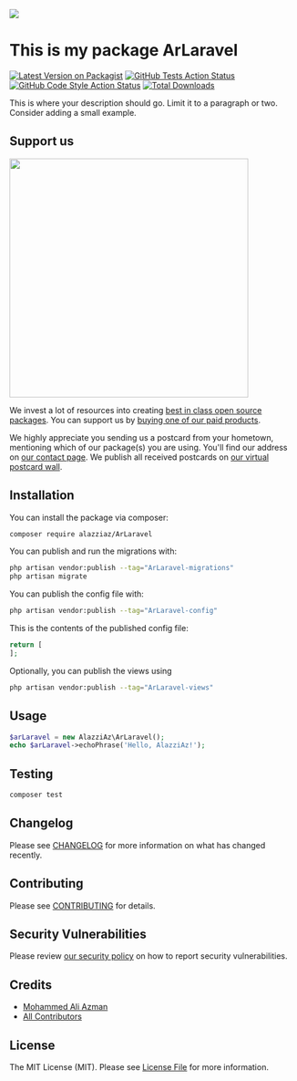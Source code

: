 
[<img src="https://github-ads.s3.eu-central-1.amazonaws.com/support-ukraine.svg?t=1" />](https://supportukrainenow.org)

# This is my package ArLaravel

[![Latest Version on Packagist](https://img.shields.io/packagist/v/alazziaz/ArLaravel.svg?style=flat-square)](https://packagist.org/packages/alazziaz/ArLaravel)
[![GitHub Tests Action Status](https://img.shields.io/github/workflow/status/alazziaz/ArLaravel/run-tests?label=tests)](https://github.com/alazziaz/ArLaravel/actions?query=workflow%3Arun-tests+branch%3Amain)
[![GitHub Code Style Action Status](https://img.shields.io/github/workflow/status/alazziaz/ArLaravel/Fix%20PHP%20code%20style%20issues?label=code%20style)](https://github.com/alazziaz/ArLaravel/actions?query=workflow%3A"Fix+PHP+code+style+issues"+branch%3Amain)
[![Total Downloads](https://img.shields.io/packagist/dt/alazziaz/ArLaravel.svg?style=flat-square)](https://packagist.org/packages/alazziaz/ArLaravel)

This is where your description should go. Limit it to a paragraph or two. Consider adding a small example.

## Support us

[<img src="https://github-ads.s3.eu-central-1.amazonaws.com/ArLaravel.jpg?t=1" width="419px" />](https://spatie.be/github-ad-click/ArLaravel)

We invest a lot of resources into creating [best in class open source packages](https://spatie.be/open-source). You can support us by [buying one of our paid products](https://spatie.be/open-source/support-us).

We highly appreciate you sending us a postcard from your hometown, mentioning which of our package(s) you are using. You'll find our address on [our contact page](https://spatie.be/about-us). We publish all received postcards on [our virtual postcard wall](https://spatie.be/open-source/postcards).

## Installation

You can install the package via composer:

```bash
composer require alazziaz/ArLaravel
```

You can publish and run the migrations with:

```bash
php artisan vendor:publish --tag="ArLaravel-migrations"
php artisan migrate
```

You can publish the config file with:

```bash
php artisan vendor:publish --tag="ArLaravel-config"
```

This is the contents of the published config file:

```php
return [
];
```

Optionally, you can publish the views using

```bash
php artisan vendor:publish --tag="ArLaravel-views"
```

## Usage

```php
$arLaravel = new AlazziAz\ArLaravel();
echo $arLaravel->echoPhrase('Hello, AlazziAz!');
```

## Testing

```bash
composer test
```

## Changelog

Please see [CHANGELOG](CHANGELOG.md) for more information on what has changed recently.

## Contributing

Please see [CONTRIBUTING](https://github.com/AlazziAz/.github/blob/main/CONTRIBUTING.md) for details.

## Security Vulnerabilities

Please review [our security policy](../../security/policy) on how to report security vulnerabilities.

## Credits

- [Mohammed Ali Azman](https://github.com/AlazziAz)
- [All Contributors](../../contributors)

## License

The MIT License (MIT). Please see [License File](LICENSE.md) for more information.

